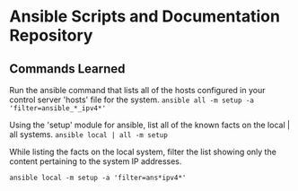 # Ansible Scripts and Documentation Repository

## Commands Learned

Run the ansible command that lists all of the hosts configured in your control server 'hosts' file for the system.
`ansible all -m setup -a 'filter=ansible_*_ipv4*'`


Using the 'setup' module for ansible, list all of the known facts on the local | all systems.
`ansible local | all -m setup`

While listing the facts on the local system, filter the list showing only the content pertaining to the system IP addresses.

`ansible local -m setup -a 'filter=ans*ipv4*'`